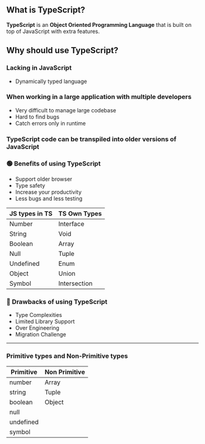 
## What is TypeScript?
**TypeScript** is an **Object Oriented Programming Language** that is built on top of JavaScript with extra features.

## Why should use TypeScript?
### Lacking in JavaScript
 - Dynamically typed language

### When working in a large application with multiple developers
 - Very difficult to manage large codebase
 - Hard to find bugs
 - Catch errors only in runtime

### TypeScript code can be transpiled into older versions of JavaScript

### 🟢 Benefits of using TypeScript
- Support older browser
- Type safety
- Increase your productivity
- Less bugs and less testing

|JS types in TS | TS Own Types  |
|---------------|---------------|
|Number         | Interface     |
|String         | Void          |
|Boolean        | Array         |
|Null           | Tuple         |
|Undefined      | Enum          |
|Object         | Union         |
|Symbol         | Intersection  |

### 🔴 Drawbacks of using TypeScript 
- Type Complexities
- Limited Library Support
- Over Engineering
- Migration Challenge

---

### Primitive types and Non-Primitive types
|Primitive  | Non Primitive |
|-----------|---------------|
|number     | Array         |
|string     | Tuple         |
|boolean    | Object        |
|null       |               |
|undefined  |               |
|symbol     |               |


